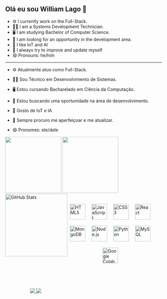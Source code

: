 ## Olá eu sou William Lago 👋

- ⚙️ I currently work on the Full-Stack.
- 🧑‍💻 I am a Systems Development Technician.
- 🖥️ I am studying Bachelor of Computer Science.
- 🔭 I am looking for an opportunity in the development area.
- 🤖 I like IoT and AI
- 🌱 I always try to improve and update myself
- 😄 Pronouns: he/him
---
- ⚙️ Atualmente atuo como Full-Stack.
- 🧑‍💻 Sou Técnico em Desenvolvimento de Sistemas.
- 🖥️ Estou cursando Bacharelado em Ciência da Computação.
- 🔭 Estou buscando uma oportunidade na área de desenvolvimento.
- 🤖 Gosto de IoT e IA
- 🌱 Sempre procuro me aperfeiçoar e me atualizar.
- 😄 Pronomes: ele/dele

  <div>
 <img height="180em" src="https://github-readme-stats.vercel.app/api?username=WillCodee&show_icons=true&theme=dracula&include_all_commits=true&count_private=true" />
   <img height="180em" src="https://github-readme-stats.vercel.app/api/top-langs/?username=WillCodee&layout=compact&langs_count=16&theme=gruvbox"/>
   <img 
      align="left" 
      alt="GitHub Stats" 
      height="200" 
      src="https://github-readme-stats.vercel.app/api/top-langs/?username=WillCodee&theme=tokyonight&layout=compact&custom_title=Tecnologias&langs_count=9" 
  />
  </div> 



<div style="display: flex; justify-content: center; flex-wrap: wrap; gap: 20px; margin: 32px;">
  <img alt="HTML5" title="HTML5" height="50px" src="https://cdn.jsdelivr.net/gh/devicons/devicon@latest/icons/html5/html5-original-wordmark.svg" />
  <img alt="JavaScript" title="JavaScript" height="50px" src="https://cdn.jsdelivr.net/gh/devicons/devicon@latest/icons/javascript/javascript-original.svg" />
  <img alt="CSS3" title="CSS3" height="50px" src="https://cdn.jsdelivr.net/gh/devicons/devicon@latest/icons/css3/css3-original-wordmark.svg" />
  <img alt="React" title="React" height="50px" src="https://cdn.jsdelivr.net/gh/devicons/devicon@latest/icons/react/react-original.svg" />
  <img alt="MongoDB" title="MongoDB" height="50px" src="https://cdn.jsdelivr.net/gh/devicons/devicon@latest/icons/mongodb/mongodb-plain-wordmark.svg"/>      
  <img alt="Node.js" title="Node.js" height="50px" src="https://cdn.jsdelivr.net/gh/devicons/devicon@latest/icons/nodejs/nodejs-original.svg">
  <img alt="Python" title="Python" height="50px" src="https://cdn.jsdelivr.net/gh/devicons/devicon@latest/icons/python/python-original.svg" />
  <img alt="MySQL" title="MySQL" height="50px" src="https://cdn.jsdelivr.net/gh/devicons/devicon@latest/icons/mysql/mysql-original-wordmark.svg" />
  <img alt="Google Colab" title="Google Colab" height="50px" src="https://cdn.jsdelivr.net/gh/devicons/devicon@latest/icons/googlecolab/googlecolab-original.svg" />
</div>

##


<div style="gap: 40px; margin: 50px; padding:30px;">
  <a href="mailto:williamsilvalago@gmail.com">
    <img src="https://img.shields.io/badge/Gmail-D14836?style=for-the-badge&logo=gmail&logoColor=white" target="_blank">
  </a>
  
  <a href="https://www.linkedin.com/in/william-silva-lago/">
    <img src="https://img.shields.io/badge/LinkedIn-0077B5?style=for-the-badge&logo=linkedin&logoColor=white" target="_blank">
  </a>
</div>


